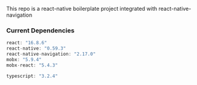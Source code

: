 This repo is a react-native boilerplate project integrated with react-native-navigation

### Current Dependencies
```js
react: "16.8.6"
react-native: "0.59.3"
react-native-navigation: "2.17.0"
mobx: "5.9.4"
mobx-react: "5.4.3"

typescript: "3.2.4"
```
